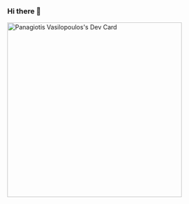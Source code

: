 ### Hi there 👋

<!--
**paniklas/paniklas** is a ✨ _special_ ✨ repository because its `README.md` (this file) appears on your GitHub profile.

Here are some ideas to get you started:

- 🔭 I’m currently working on ...
- 🌱 I’m currently learning ...
- 👯 I’m looking to collaborate on ...
- 🤔 I’m looking for help with ...
- 💬 Ask me about ...
- 📫 How to reach me: ...
- 😄 Pronouns: ...
- ⚡ Fun fact: ...
-->

<a href="https://app.daily.dev/paniklas"><img src="https://api.daily.dev/devcards/2019180b21514aa6a3be9c8f50700f2c.png?r=7ob" width="400" alt="Panagiotis Vasilopoulos's Dev Card"/></a>
